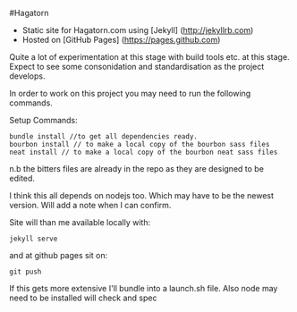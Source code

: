 
#Hagatorn

- Static site for Hagatorn.com using [Jekyll] (http://jekyllrb.com)
- Hosted on [GitHub Pages] (https://pages.github.com)

Quite a lot of experimentation at this stage with build tools etc. at this stage.  Expect to see some consonidation and standardisation as the project develops.

In order to work on this project you may need to run the following commands.

Setup Commands:

    bundle install //to get all dependencies ready.
    bourbon install // to make a local copy of the bourbon sass files
    neat install // to make a local copy of the bourbon neat sass files
    
n.b the bitters files are already in the repo as they are designed to be edited.

I think this all depends on nodejs too. Which may have to be the newest version.  Will add a note when I can confirm.

Site will than me available locally with:

    jekyll serve

and at github pages sit on:

    git push

If this gets more extensive I'll bundle into a launch.sh file.
Also node may need to be installed will check and spec

